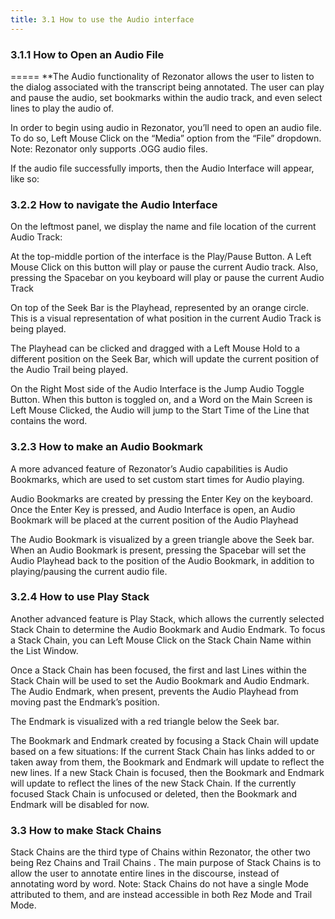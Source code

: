 ```yaml
---
title: 3.1 How to use the Audio interface
---
```

### 3.1.1	How to Open an Audio File
=====
**The Audio functionality of Rezonator allows the user to listen to the dialog associated with the transcript being annotated. The user can play and pause the audio, set bookmarks within the audio track, and even select lines to play the audio of.

In order to begin using audio in Rezonator, you’ll need to open an audio file. To do so, Left Mouse Click on the “Media” option from the “File” dropdown. Note: Rezonator only supports .OGG audio files.

If the audio file successfully imports, then the Audio Interface will appear, like so:


### 3.2.2	How to navigate the Audio Interface

On the leftmost panel, we display the name and file location of the current Audio Track:

At the top-middle portion of the interface is the Play/Pause Button. A Left Mouse Click on this button will play or pause the current Audio track. Also, pressing the Spacebar on you keyboard will play or pause the current Audio Track

On top of the Seek Bar is the Playhead, represented by an orange circle. This is a visual representation of what position in the current Audio Track is being played.

The Playhead can be clicked and dragged with a Left Mouse Hold to a different position on the Seek Bar, which will update the current position of the Audio Trail being played.

On the Right Most side of the Audio Interface is the Jump Audio Toggle Button. When this button is toggled on, and a Word on the Main Screen is Left Mouse Clicked, the Audio will jump to the Start Time of the Line that contains the word.

### 3.2.3	How to make an Audio Bookmark

A more advanced feature of Rezonator’s Audio capabilities is Audio Bookmarks, which are used to set custom start times for Audio playing.

Audio Bookmarks are created by pressing the Enter Key on the keyboard. Once the Enter Key is pressed, and Audio Interface is open, an Audio Bookmark will be placed at the current position of the Audio Playhead

The Audio Bookmark is visualized by a green triangle above the Seek bar. When an Audio Bookmark is present, pressing the Spacebar will set the Audio Playhead back to the position of the Audio Bookmark, in addition to playing/pausing the current audio file.

### 3.2.4	How to use Play Stack

Another advanced feature is Play Stack, which allows the currently selected Stack Chain to determine the Audio Bookmark and Audio Endmark. To focus a Stack Chain, you can Left Mouse Click on the Stack Chain Name within the List Window.

Once a Stack Chain has been focused, the first and last Lines within the Stack Chain will be used to set the Audio Bookmark and Audio Endmark. The Audio Endmark, when present, prevents the Audio Playhead from moving past the Endmark’s position.

The Endmark is visualized with a red triangle below the Seek bar.

The Bookmark and Endmark created by focusing a Stack Chain will update based on a few situations:
If the current Stack Chain has links added to or taken away from them, the Bookmark and Endmark will update to reflect the new lines.
If a new Stack Chain is focused, then the Bookmark and Endmark will update to reflect the lines of the new Stack Chain.
If the currently focused Stack Chain is unfocused or deleted, then the Bookmark and Endmark will be disabled for now.

### 3.3	How to make Stack Chains

Stack Chains are the third type of Chains within Rezonator, the other two being Rez Chains  and Trail Chains . The main purpose of Stack Chains is to allow the user to annotate entire lines in the discourse, instead of annotating word by word. Note: Stack Chains do not have a single Mode attributed to them, and are instead accessible in both Rez Mode and Trail Mode.



